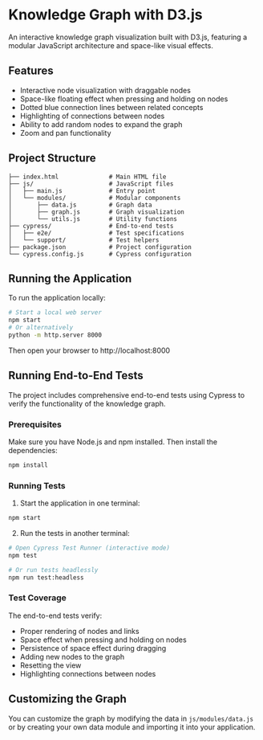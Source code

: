 # Knowledge Graph with D3.js

An interactive knowledge graph visualization built with D3.js, featuring a modular JavaScript architecture and space-like visual effects.

## Features

- Interactive node visualization with draggable nodes
- Space-like floating effect when pressing and holding on nodes
- Dotted blue connection lines between related concepts
- Highlighting of connections between nodes
- Ability to add random nodes to expand the graph
- Zoom and pan functionality

## Project Structure

```
├── index.html              # Main HTML file
├── js/                     # JavaScript files
│   ├── main.js             # Entry point
│   └── modules/            # Modular components
│       ├── data.js         # Graph data
│       ├── graph.js        # Graph visualization
│       └── utils.js        # Utility functions
├── cypress/                # End-to-end tests
│   ├── e2e/                # Test specifications
│   └── support/            # Test helpers
├── package.json            # Project configuration
└── cypress.config.js       # Cypress configuration
```

## Running the Application

To run the application locally:

```bash
# Start a local web server
npm start
# Or alternatively
python -m http.server 8000
```

Then open your browser to http://localhost:8000

## Running End-to-End Tests

The project includes comprehensive end-to-end tests using Cypress to verify the functionality of the knowledge graph.

### Prerequisites

Make sure you have Node.js and npm installed. Then install the dependencies:

```bash
npm install
```

### Running Tests

1. Start the application in one terminal:

```bash
npm start
```

2. Run the tests in another terminal:

```bash
# Open Cypress Test Runner (interactive mode)
npm test

# Or run tests headlessly
npm run test:headless
```

### Test Coverage

The end-to-end tests verify:

- Proper rendering of nodes and links
- Space effect when pressing and holding on nodes
- Persistence of space effect during dragging
- Adding new nodes to the graph
- Resetting the view
- Highlighting connections between nodes

## Customizing the Graph

You can customize the graph by modifying the data in `js/modules/data.js` or by creating your own data module and importing it into your application.
